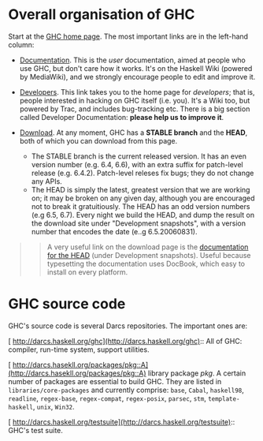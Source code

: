 # Overall organisation of GHC


Start at the [ GHC home page](http://haskell.org/ghc).  The most important links are
in the left-hand column:

- [ Documentation](http://haskell.org/haskellwiki/GHC).  This is the *user* documentation, aimed at people who use GHC, but don't care how it works.  It's on the Haskell Wiki (powered by MediaWiki), and we strongly encourage people to edit and improve it.

- [ Developers](http://hackage.haskell.org/trac/ghc).  This link takes you to the home page for *developers*; that is, people interested in hacking on GHC itself (i.e. you).  It's a Wiki too, but powered by Trac, and includes bug-tracking etc.  There is a big section called Developer Documentation: **please help us to improve it**.

- [Download](http://www.haskell.org/ghc/download.html).  At any moment, GHC has a **STABLE branch** and the **HEAD**, both of which you can download from this page.

  - The STABLE branch is the current released version.  It has an even version number (e.g. 6.4, 6.6), with an extra suffix for patch-level release (e.g. 6.4.2).  Patch-level releses fix bugs; they do not change any APIs.
  - The HEAD is simply the latest, greatest version that we are working on; it may be broken on any given day, although you are encouraged not to break it gratuitiously.  The HEAD has an odd version numbers (e.g 6.5, 6.7).  Every night we build the HEAD, and dump the result on the download site under "Development snapshots", with a version number that encodes the date (e..g 6.5.20060831).

> >
> > A very useful link on the download page is the [documentation for the HEAD](http://www.haskell.org/ghc/dist/current/docs/) (under Development snapshots).  Useful because typesetting the documentation uses DocBook, which easy to install on every platform.

# GHC source code


GHC's source code is several Darcs repositories.  The important ones are:

[ http://darcs.haskell.org/ghc](http://darcs.haskell.org/ghc):: All of GHC: compiler, run-time system, support utilities.

[ http://darcs.hasekll.org/packages/pkg::A](http://darcs.hasekll.org/packages/pkg::A) library package *pkg*.  A certain number of packages are essential to build GHC. They are listed in `libraries/core-packages` and currently comprise: `base`, 
`Cabal`,
`haskell98`,
`readline`,
`regex-base`,
`regex-compat`,
`regex-posix`,
`parsec`,
`stm`,
`template-haskell`,
`unix`,
`Win32`.

[ http://darcs.haskell.org/testsuite](http://darcs.haskell.org/testsuite):: GHC's test suite.
